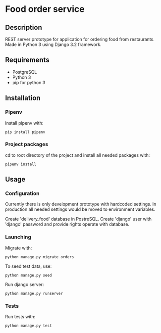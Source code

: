 # Food order service
## Description
REST server prototype for application for ordering food from restaurants. Made in Python 3 using Django 3.2 framework.
## Requirements
* PostgreSQL
* Python 3
* pip for python 3
## Installation
### Pipenv
Install pipenv with:
```
pip install pipenv
```
### Project packages
cd to root directory of the project and install all needed packages with:
```
pipenv install
```
## Usage
### Configuration
Currently there is only development prototype with hardcoded settings. In production all needed settings would be moved to environment variables.

Create 'delivery_food' database in PostreSQL. Create 'django' user with 'django' password and provide rights operate with database.

### Launching
Migrate with:
```
python manage.py migrate orders
```
To seed test data, use:
```
python manage.py seed
```
Run django server:
```
python manage.py runserver
```

### Tests
Run tests with:
```
python manage.py test
```


